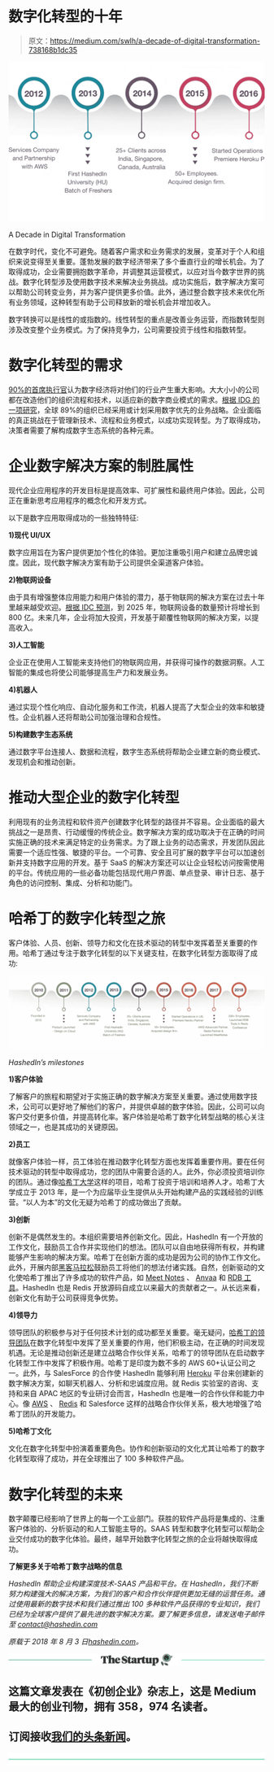 # 数字化转型的十年

> 原文：<https://medium.com/swlh/a-decade-of-digital-transformation-738168b1dc35>

![](img/12ee8e94beee3bb81b881f90f4f79321.png)

A Decade in Digital Transformation

在数字时代，变化不可避免。随着客户需求和业务需求的发展，变革对于个人和组织来说变得至关重要。蓬勃发展的数字经济带来了多个垂直行业的增长机会。为了取得成功，企业需要拥抱数字革命，并调整其运营模式，以应对当今数字世界的挑战。数字化转型涉及使用数字技术来解决业务挑战。成功实施后，数字解决方案可以帮助公司转变业务，并为客户提供更多价值。此外，通过整合数字技术来优化所有业务领域，这种转型有助于公司释放新的增长机会并增加收入。

数字转换可以是线性的或指数的。线性转型的重点是改善业务运营，而指数转型则涉及改变整个业务模式。为了保持竞争力，公司需要投资于线性和指数转型。

# 数字化转型的需求

[90%的首席执行官](http://www.cdoconclave.com/me/10-amazing-statistics-about-digital-transformation/)认为数字经济将对他们的行业产生重大影响。大大小小的公司都在改造他们的组织流程和技术，以适应新的数字商业模式的需求。[根据 IDG 的一项研究](http://resources.idg.com/download/white-paper/2018-digital-business)，全球 89%的组织已经采用或计划采用数字优先的业务战略。企业面临的真正挑战在于管理新技术、流程和业务模式，以成功实现转型。为了取得成功，决策者需要了解构成数字生态系统的各种元素。

# 企业数字解决方案的制胜属性

现代企业应用程序的开发目标是提高效率、可扩展性和最终用户体验。因此，公司正在重新思考应用程序的概念化和开发方式。

以下是数字应用取得成功的一些独特特征:

**1)现代 UI/UX**

数字应用旨在为客户提供更加个性化的体验。更加注重吸引用户和建立品牌忠诚度。因此，现代数字解决方案有助于公司提供全渠道客户体验。

**2)物联网设备**

由于具有增强整体应用能力和用户体验的潜力，基于物联网的解决方案在过去十年里越来越受欢迎。[根据 IDC 预测](https://whatsthebigdata.com/2016/03/07/amount-of-data-created-annually-to-reach-180-zettabytes-in-2025/)，到 2025 年，物联网设备的数量预计将增长到 800 亿。未来几年，企业将加大投资，开发基于颠覆性物联网的解决方案，以提高收入。

**3)人工智能**

企业正在使用人工智能来支持他们的物联网应用，并获得可操作的数据洞察。人工智能的集成也将使公司能够提高生产力和发展业务。

**4)机器人**

通过实现个性化响应、自动化服务和工作流，机器人提高了大型企业的效率和敏捷性。企业机器人还将帮助公司加强治理和合规性。

**5)构建数字生态系统**

通过数字平台连接人、数据和流程，数字生态系统将帮助企业建立新的商业模式、发现机会和推动创新。

# 推动大型企业的数字化转型

利用现有的业务流程和软件资产创建数字化转型的路径并不容易。企业面临的最大挑战之一是昂贵、行动缓慢的传统企业。数字解决方案的成功取决于在正确的时间实施正确的技术来满足特定的业务需求。为了跟上业务的动态需求，开发团队因此需要一个适应性强、敏捷的平台。一个可靠、安全且可扩展的数字平台可以加速创新并支持数字应用的开发。基于 SaaS 的解决方案还可以让企业轻松访问按需使用的平台。传统应用的一些必备功能包括现代用户界面、单点登录、审计日志、基于角色的访问控制、集成、分析和功能门。

# 哈希丁的数字化转型之旅

客户体验、人员、创新、领导力和文化在技术驱动的转型中发挥着至关重要的作用。哈希丁通过专注于数字化转型的以下关键支柱，在数字化转型方面取得了成功:

![](img/c9312315ac7cf7df89b26a95824ccafb.png)

*HashedIn’s milestones*

**1)客户体验**

了解客户的旅程和期望对于实施正确的数字解决方案至关重要。通过使用数字技术，公司可以更好地了解他们的客户，并提供卓越的数字体验。因此，公司可以向客户交付更多价值，并提高转化率。客户体验是哈希丁数字化转型战略的核心关注领域之一，也是其成功的关键原因。

**2)员工**

就像客户体验一样，员工体验在推动数字化转型方面也发挥着重要作用。要在任何技术驱动的转型中取得成功，您的团队中需要合适的人。此外，你必须投资培训你的团队。通过像[哈希丁大学](https://hashedin.com/about-us/hashedin-university/)这样的项目，哈希丁投资于培训和培养人才。哈希丁大学成立于 2013 年，是一个为应届毕业生提供从头开始构建产品的实践经验的训练营。“以人为本”的文化无疑为哈希丁的成功做出了贡献。

**3)创新**

创新不是偶然发生的。本组织需要培养创新文化。因此，HashedIn 有一个开放的工作文化，鼓励员工合作并实现他们的想法。团队可以自由地获得所有权，并构建能够产生影响的解决方案。哈希丁在创新方面的成功是因为公司的协作工作文化。此外，开展内部[黑客马拉松](https://hashedin.com/blog/boost-innovation-6-trump-cards-to-conduct-an-internal-hackathon/)鼓励员工将他们的想法付诸实践。自然，创新驱动的文化使哈希丁推出了许多成功的软件产品，如 [Meet Notes](https://meetnotes.co/) 、 [Anvaa](https://anvaa.in/#Home) 和 [RDB 工具](https://rdbtools.com/about-us/)。HashedIn 也是 Redis 开放源码自成立以来最大的贡献者之一。从长远来看，创新文化有助于公司获得竞争优势。

**4)领导力**

领导团队的积极参与对于任何技术计划的成功都至关重要。毫无疑问，[哈希丁的领导团队](https://hashedin.com/about-us/)在数字化转型中发挥了至关重要的作用，他们积极主动，在正确的时间发现机遇。无论是推动创新还是建立战略合作伙伴关系，哈希丁的领导团队在启动数字化转型工作中发挥了积极作用。哈希丁是印度为数不多的 AWS 60+认证公司之一。此外，与 SalesForce 的合作使 HashedIn 能够利用 [Heroku](https://hashedin.com/partnerships-heroku/) 平台来创建新的数字解决方案，如聊天机器人、分析和忠诚度应用。就 Redis 实验室的咨询、支持和来自 APAC 地区的专业研讨会而言，HashedIn 也是唯一的合作伙伴和能力中心。像 [AWS](https://hashedin.com/partnerships-aws/) 、 [Redis](https://hashedin.com/partnerships-redis/) 和 Salesforce 这样的战略合作伙伴关系，极大地增强了哈希丁团队的开发能力。

**5)哈希丁文化**

文化在数字化转型中扮演着重要角色。协作和创新驱动的文化尤其让哈希丁的数字化转型取得了成功，并在全球推出了 100 多种软件产品。

# 数字化转型的未来

数字颠覆已经影响了世界上的每一个工业部门。获胜的软件产品将是集成的、注重客户体验的、分析驱动的和人工智能主导的。SAAS 转型和数字化转型可以帮助企业交付成功的数字化体验。最终，越早开始数字化转型之旅的企业将越快取得成功。

**了解更多关于哈希丁数字战略的信息**

*HashedIn 帮助企业构建深度技术-SAAS 产品和平台。在 HashedIn，我们不断努力构建强大的解决方案，为我们的客户和合作伙伴提供更加无缝的运营任务。通过使用最新的数字技术和我们通过推出 100 多种软件产品获得的专业知识，我们已经为全球客户提供了最先进的数字解决方案。要了解更多信息，请发送电子邮件至 contact@hashedin.com*

*原载于 2018 年 8 月 3 日*[*hashedin.com*](https://hashedin.com/blog/a-decade-of-digital-transformation-hashedin/)*。*

[![](img/308a8d84fb9b2fab43d66c117fcc4bb4.png)](https://medium.com/swlh)

## 这篇文章发表在《初创企业》杂志上，这是 Medium 最大的创业刊物，拥有 358，974 名读者。

## 订阅接收[我们的头条新闻](http://growthsupply.com/the-startup-newsletter/)。

[![](img/b0164736ea17a63403e660de5dedf91a.png)](https://medium.com/swlh)